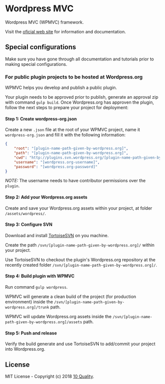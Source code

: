 # Wordpress MVC

Wordpress MVC (WPMVC) framework.

Visit the [oficial web site](https://www.wordpress-mvc.com/) for information and documentation.

## Special configurations

Make sure you have gone through all documentation and tutorials prior to making special configurations.

### For public plugin projects to be hosted at Wordpress.org

WPMVC helps you develop and publish a public plugin.

Your plugin needs to be approved prior to publish, generate an approval zip with command `gulp build`. Once Wordpress.org has approven the plugin, follow the next steps to prepare your project for deployment:

#### Step 1: Create wordpress-org.json

Create a new `.json` file at the root of your WPMVC project, name it `wordpress-org.json` and fill it with the following information:
```json
{
    "root": "[plugin-name-path-given-by-wordpress.org]",
    "path": "[plugin-name-path-given-by-wordpress.org]",
    "cwd": "http://plugins.svn.wordpress.org/[plugin-name-path-given-by-wordpress.org]",
    "username": "[wordpress.org-username]",
    "password": "[wordpress.org-password]"
}
```
*NOTE:* The username needs to have contributor permissions over the `plugin`.

#### Step 2: Add your Wordpress.org assets

Create and save your Wordpress.org assets within your project, at folder `/assets/wordpress/`.

#### Step 3: Configure SVN

Download and install [TortoiseSVN](https://tortoisesvn.net/) on you machine.

Create the path `/svn/[plugin-name-path-given-by-wordpress.org]/` within your project.

Use TortoiseSVN to checkout the plugin's Wordpress.org repository at the recently created folder `/svn/[plugin-name-path-given-by-wordpress.org]/`.

#### Step 4: Build plugin with WPMVC

Run command `gulp wordpress`.

WPMVC will generate a clean build of the project (for production environment) inside the `/svn/[plugin-name-path-given-by-wordpress.org]/trunk` path.

WPMVC will update Wordpress.org assets inside the `/svn/[plugin-name-path-given-by-wordpress.org]/assets` path.

#### Step 5: Push and release

Verify the build generate and use TortoiseSVN to add/commit your project into Wordpress.org.

## License

MIT License - Copyright (c) 2018 [10 Quality](https://www.10quality.com/).